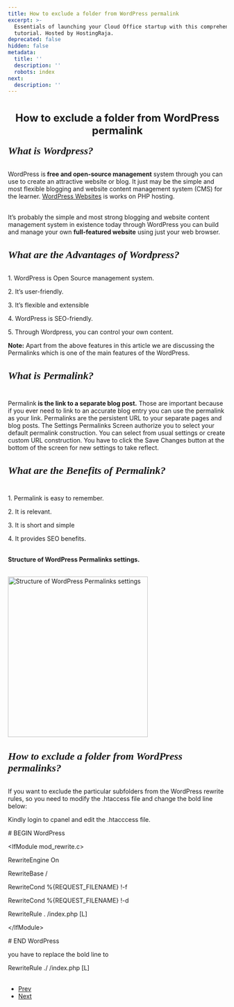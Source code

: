```yaml
---
title: How to exclude a folder from WordPress permalink
excerpt: >-
  Essentials of launching your Cloud Office startup with this comprehensive
  tutorial. Hosted by HostingRaja.
deprecated: false
hidden: false
metadata:
  title: ''
  description: ''
  robots: index
next:
  description: ''
---
```

<div itemprop="articleBody">
    <h1 dir="ltr" style="text-align: center;"><span style="font-size: x-large;"><strong>How to exclude a folder from WordPress permalink</strong></span></h1>
    <p> </p>
    <p dir="ltr"><strong><span style="font-family: georgia, palatino;"><em><span style="font-size: x-large;">What is Wordpress?</span></em></span><br /><br /></strong></p>
    <p dir="ltr">WordPress is<strong> free and open-source management</strong> system through you can use to create an attractive website or blog. It just may be the simple and most flexible blogging and website content management system (CMS) for the learner. <a href="https://www.hostingraja.in/hosting/wordpress-hosting/">WordPress Websites</a> is works on PHP hosting.<br /><br /></p>
    <p dir="ltr">It’s probably the simple and most strong blogging and website content management system in existence today through WordPress you can build and manage your own <strong>full-featured website</strong> using just your web browser.<br /><br /></p>
    <p dir="ltr"><strong><span style="font-size: x-large; font-family: georgia, palatino;"><em>What are the Advantages of Wordpress?</em></span><br /><br /></strong></p>
    <p dir="ltr">1. WordPress is Open Source management system.</p>
    <p dir="ltr">2. It’s user-friendly.</p>
    <p dir="ltr">3. It’s flexible and extensible</p>
    <p dir="ltr">4. WordPress is SEO-friendly.</p>
    <p dir="ltr">5. Through Wordpress, you can control your own content.</p>
    <p dir="ltr"><strong> Note:</strong> Apart from the above features in this article we are discussing the Permalinks which is one of the main features of the WordPress.<br /><br /></p>
    <p dir="ltr"><span style="font-size: x-large; font-family: georgia, palatino;"><em><strong>What is Permalink?<br /><br /></strong></em></span></p>
    <p dir="ltr">Permalink<strong> is the link to a separate blog post.</strong> Those are important because if you ever need to link to an accurate blog entry you can use the permalink as your link. Permalinks are the persistent URL to your separate pages and blog posts. The Settings Permalinks Screen authorize you to select your default permalink construction. You can select from usual settings or create custom URL construction. You have to click the Save Changes button at the bottom of the screen for new settings to take reflect.<br /><br /></p>
    <p dir="ltr"><span style="font-size: x-large; font-family: georgia, palatino;"><em><strong>What are the Benefits of Permalink?<br /><br /></strong></em></span></p>
    <p dir="ltr">1. Permalink is easy to remember.</p>
    <p dir="ltr">2. It is relevant.</p>
    <p dir="ltr">3. It is short and simple</p>
    <p dir="ltr">4. It provides SEO benefits.<br /><br /></p>
    <p dir="ltr"><strong>Structure of WordPress Permalinks settings.<br /><br /></strong></p> <img src="https://image.hostingraja.in/images/how-to-exclude-a-folder-from-wordpress-permalink.png" alt="Structure of WordPress Permalinks settings" width="322" height="369" border="0" /><br /><br />
    <p dir="ltr"><strong><span style="font-family: georgia, palatino; font-size: x-large;"><em>How to exclude a folder from WordPress permalinks?</em></span><br /><br /></strong></p>
    <p dir="ltr">If you want to exclude the particular subfolders from the WordPress rewrite rules, so you need to modify the .htaccess file and change the bold line below:</p>
    <p dir="ltr">Kindly login to cpanel and edit the .htacccess file.</p>
    <p dir="ltr"># BEGIN WordPress</p>
    <p dir="ltr">&lt;IfModule mod_rewrite.c&gt;</p>
    <p dir="ltr">RewriteEngine On</p>
    <p dir="ltr">RewriteBase /</p>
    <p dir="ltr">RewriteCond %{REQUEST_FILENAME} !-f</p>
    <p dir="ltr">RewriteCond %{REQUEST_FILENAME} !-d</p>
    <p dir="ltr">RewriteRule . /index.php [L]</p>
    <p dir="ltr">&lt;/IfModule&gt;</p>
    <p dir="ltr"># END WordPress</p>
    <p dir="ltr">you have to replace the bold line to</p>
    <p dir="ltr">RewriteRule ./ /index.php [L]<br /><br /></p>
</div>
<ul class="pager pagenav">
    <li class="previous"> <a class="hasTooltip" title="How to create a MySQL / MSSQL database in Plesk" aria-label="Previous article: How to create a MySQL / MSSQL database in Plesk" href="/how-tos/how-to-create-a-mysql-mssql-database-in-plesk" rel="prev"> <span class="icon-chevron-left" aria-hidden="true"></span> <span aria-hidden="true">Prev</span> </a> </li>
    <li class="next"> <a class="hasTooltip" title="How to solve ERROR: Connection dropped by imap server Query: SELECT &quot;INBOX&quot; in Webmail " aria-label="Next article: How to solve ERROR: Connection dropped by imap server Query: SELECT &quot;INBOX&quot; in Webmail " href="/how-tos/how-to-solve-error-connection-dropped-by-imap-server-query-select-inbox-in-webmail-cpanel" rel="next"> <span aria-hidden="true">Next</span> <span class="icon-chevron-right" aria-hidden="true"></span> </a> </li>
</ul>